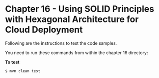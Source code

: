 # Chapter 16 - Using SOLID Principles with Hexagonal Architecture for Cloud Deployment
Following are the instructions to test the code samples.

You need to run these commands from within the chapter 16 directory:

**To test**
```
$ mvn clean test
```
